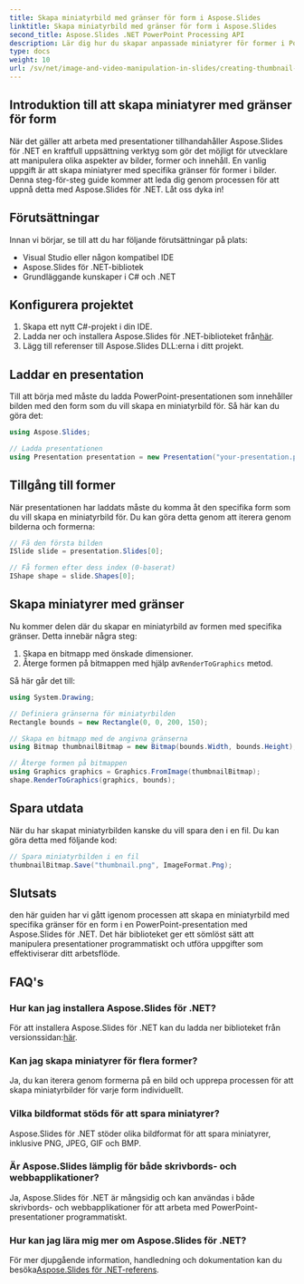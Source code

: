 ```yaml
---
title: Skapa miniatyrbild med gränser för form i Aspose.Slides
linktitle: Skapa miniatyrbild med gränser för form i Aspose.Slides
second_title: Aspose.Slides .NET PowerPoint Processing API
description: Lär dig hur du skapar anpassade miniatyrer för former i PowerPoint-presentationer med Aspose.Slides för .NET. Den här steg-för-steg-guiden ger källkodsexempel och täcker inläsning av presentationer, åtkomst till former, definition av miniatyrgränser, rendering, sparande och mer.
type: docs
weight: 10
url: /sv/net/image-and-video-manipulation-in-slides/creating-thumbnail-bounds-shape/
---
```


## Introduktion till att skapa miniatyrer med gränser för form

När det gäller att arbeta med presentationer tillhandahåller Aspose.Slides för .NET en kraftfull uppsättning verktyg som gör det möjligt för utvecklare att manipulera olika aspekter av bilder, former och innehåll. En vanlig uppgift är att skapa miniatyrer med specifika gränser för former i bilder. Denna steg-för-steg guide kommer att leda dig genom processen för att uppnå detta med Aspose.Slides för .NET. Låt oss dyka in!

## Förutsättningar

Innan vi börjar, se till att du har följande förutsättningar på plats:

- Visual Studio eller någon kompatibel IDE
- Aspose.Slides för .NET-bibliotek
- Grundläggande kunskaper i C# och .NET

## Konfigurera projektet

1. Skapa ett nytt C#-projekt i din IDE.
2.  Ladda ner och installera Aspose.Slides för .NET-biblioteket från[här](https://releases.aspose.com/slides/net/).
3. Lägg till referenser till Aspose.Slides DLL:erna i ditt projekt.

## Laddar en presentation

Till att börja med måste du ladda PowerPoint-presentationen som innehåller bilden med den form som du vill skapa en miniatyrbild för. Så här kan du göra det:

```csharp
using Aspose.Slides;

// Ladda presentationen
using Presentation presentation = new Presentation("your-presentation.pptx");
```

## Tillgång till former

När presentationen har laddats måste du komma åt den specifika form som du vill skapa en miniatyrbild för. Du kan göra detta genom att iterera genom bilderna och formerna:

```csharp
// Få den första bilden
ISlide slide = presentation.Slides[0];

// Få formen efter dess index (0-baserat)
IShape shape = slide.Shapes[0];
```

## Skapa miniatyrer med gränser

Nu kommer delen där du skapar en miniatyrbild av formen med specifika gränser. Detta innebär några steg:

1. Skapa en bitmapp med önskade dimensioner.
2.  Återge formen på bitmappen med hjälp av`RenderToGraphics` metod.

Så här går det till:

```csharp
using System.Drawing;

// Definiera gränserna för miniatyrbilden
Rectangle bounds = new Rectangle(0, 0, 200, 150);

// Skapa en bitmapp med de angivna gränserna
using Bitmap thumbnailBitmap = new Bitmap(bounds.Width, bounds.Height);

// Återge formen på bitmappen
using Graphics graphics = Graphics.FromImage(thumbnailBitmap);
shape.RenderToGraphics(graphics, bounds);
```

## Spara utdata

När du har skapat miniatyrbilden kanske du vill spara den i en fil. Du kan göra detta med följande kod:

```csharp
// Spara miniatyrbilden i en fil
thumbnailBitmap.Save("thumbnail.png", ImageFormat.Png);
```

## Slutsats

den här guiden har vi gått igenom processen att skapa en miniatyrbild med specifika gränser för en form i en PowerPoint-presentation med Aspose.Slides för .NET. Det här biblioteket ger ett sömlöst sätt att manipulera presentationer programmatiskt och utföra uppgifter som effektiviserar ditt arbetsflöde.

## FAQ's

### Hur kan jag installera Aspose.Slides för .NET?

 För att installera Aspose.Slides för .NET kan du ladda ner biblioteket från versionssidan:[här](https://releases.aspose.com/slides/net/).

### Kan jag skapa miniatyrer för flera former?

Ja, du kan iterera genom formerna på en bild och upprepa processen för att skapa miniatyrbilder för varje form individuellt.

### Vilka bildformat stöds för att spara miniatyrer?

Aspose.Slides för .NET stöder olika bildformat för att spara miniatyrer, inklusive PNG, JPEG, GIF och BMP.

### Är Aspose.Slides lämplig för både skrivbords- och webbapplikationer?

Ja, Aspose.Slides för .NET är mångsidig och kan användas i både skrivbords- och webbapplikationer för att arbeta med PowerPoint-presentationer programmatiskt.

### Hur kan jag lära mig mer om Aspose.Slides för .NET?

För mer djupgående information, handledning och dokumentation kan du besöka[Aspose.Slides för .NET-referens](https://reference.aspose.com/slides/net/).